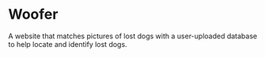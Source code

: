 # Woofer
A website that matches pictures of lost dogs with a user-uploaded database to help locate and identify lost dogs.
